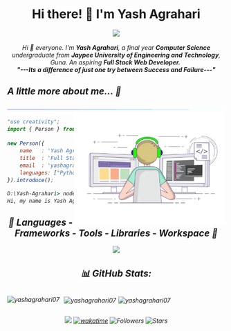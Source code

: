 <!--
- Original Creation by Yash Agrahari (Yash-Agrahari)
- Github Repository: https://github.com/Yashagrahari07/Yashagrahari07
- ⭐ Don't forget to give a star ⭐
-->

<h1 align="center">Hi there! 👋 I'm Yash Agrahari</h1>
<p align="center">
  <a href="https://github.com/Yashagrahari07/Yashagrahari07"><img src="https://readme-typing-svg.herokuapp.com?lines=Computer+Science+Undergraduate;Full+Stack+Web+Developer;Aspiring+Learner&center=true&width=500&height=50"></a>
</p>

<p align="center">
  <em>
    Hi 👋 everyone. I'm <b>Yash Agrahari</b>, a final year <b>Computer Science</b> undergraduate from <b>Jaypee University of Engineering and Technology</b>, Guna.
    An aspiring <b>Full Stack Web Developer.</b>&nbsp;
  <br>
  <b><i>"---Its a difference of just one try between Success and Failure---"</i></b>
</p>

## A little more about me... 🌟
<!--x axis divider-->
<img src="/assets/images/horizontal-divider-gradient.gif">

<picture> 
<a href="https://media.giphy.com/media/SWoSkN6DxTszqIKEqv/giphy.gif" alt="Developer">
<img src="/assets//images/developer.webp" align="right" width="350">
</a>
</picture>

```js
"use creativity";
import { Person } from 'india';

new Person({
    name   : 'Yash Agrahari',
    title  : 'Full Stack Developer',
    email  : 'yashagrahari456@gmail.com',
    languages: ["Python", "C++", "C", "Javascript"]
}).introduce();
```

```cmd
D:\Yash-Agrahari> node index.js
Hi, my name is Yash Agrahari, I'm a Full Stack Developer from India.
```

<div align="center">
    
## 🚀 Languages - Frameworks - Tools - Libraries - Workspace 🚀
<p align="center">
    <img src="https://skillicons.dev/icons?i=react,redux,mui,nodejs,express,firebase,tailwindcss,bootstrap,html,css,vscode,figma,git,js,c,cpp,java,python,django,flask,postman,mysql,mongodb,github,vscode,vercel"/>
 </p>

## 📊 GitHub Stats:
<div style="display: flex;">
    <p style="margin-right: 5px;"><img align="left" src="https://github-readme-stats.vercel.app/api/top-langs?username=yashagrahari07&show_icons=true&locale=en&layout=compact&theme=radical" alt="yashagrahari07" /></p>
    <p style="margin-left: 5px;"><img align="center" src="https://github-readme-stats.vercel.app/api?username=yashagrahari07&show_icons=true&locale=en&theme=radical" alt="yashagrahari07" /></p>
    <p style="margin-left: 5px;"><img align="center" src="https://github-readme-streak-stats.herokuapp.com/?user=Yashagrahari07&show_icons=true&locale=en&theme=radical" alt="yashagrahari07" /></p>
</div>

![](https://komarev.com/ghpvc/?username=Yashagrahari07) [![wakatime](https://wakatime.com/badge/user/22520ecf-cee6-4d59-a21f-b5d7f4f8e491.svg)](https://wakatime.com/@22520ecf-cee6-4d59-a21f-b5d7f4f8e491) ![Followers](https://img.shields.io/github/followers/Yashagrahari07?label=Followers) ![Stars](https://img.shields.io/github/stars/Yash-Agrahari?label=Stars)
